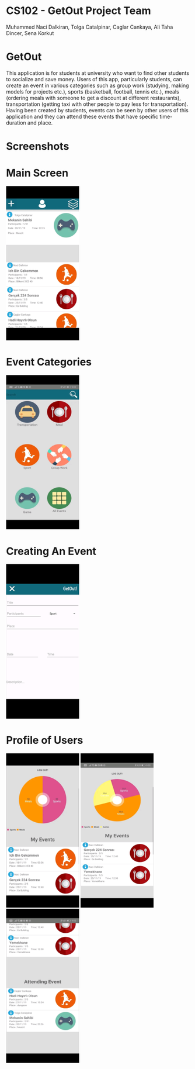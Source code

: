 # CS102 - GetOut Project Team

Muhammed Naci Dalkiran,
Tolga Catalpinar, 
Caglar Cankaya,
Ali Taha Dincer,
Sena Korkut

# GetOut

   This application is for students at university who want to find other students to socialize
and save money. Users of this app, particularly students, can create an event in various
categories such as group work (studying, making models for projects etc.), sports (basketball,
football, tennis etc.), meals (ordering meals with someone to get a discount at different
restaurants), transportation (getting taxi with other people to pay less for transportation).
Having been created by students, events can be seen by other users of this application and
they can attend these events that have specific time-duration and place.

# Screenshots

# Main Screen

<img src="Screenshots/MainScreen.jpg" width="200">

# Event Categories
<img src="Screenshots/Categories.jpg" width="200">

# Creating An Event
<img src="Screenshots/CreateEvent.jpg" width="200">

# Profile of Users
<img src="Screenshots/Profile1.jpg" width="200">
<img src="Screenshots/Profile2.jpg" width="200">
<img src="Screenshots/Profile3.jpg" width="200">

